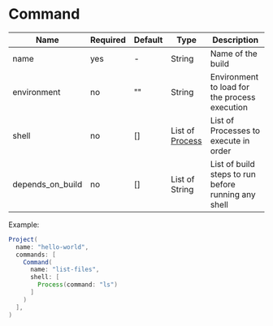 # Command

| Name             | Required | Default | Type                                | Description                                            |
|------------------|----------|---------|-------------------------------------|--------------------------------------------------------|
| name             | yes      | -       | String                              | Name of the build                                      |
| environment      | no       | ""      | String                              | Environment to load for the process execution          |
| shell            | no       | []      | List of [Process](06-01-Process.md) | List of Processes to execute in order                  |
| depends_on_build | no       | []      | List of String                      | List of build steps to run before running any shell    |

Example:
```Java
Project(
  name: "hello-world",
  commands: [
    Command(
      name: "list-files",
      shell: [
        Process(command: "ls")
      ]
    )
  ],
)
```
